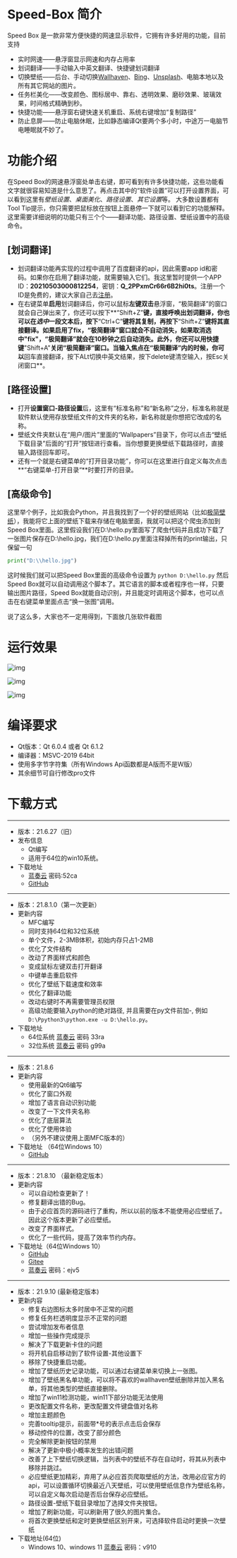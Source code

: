 # Speed-Box 简介
Speed Box 是一款非常方便快捷的网速显示软件，它拥有许多好用的功能，目前支持
- 实时网速——悬浮窗显示网速和内存占用率
- 划词翻译——手动输入中英文翻译、快捷键划词翻译
- 切换壁纸——后台、手动切换[Wallhaven](https://wallhaven.cc/)、[Bing](https://cn.bing.com/)、[Unsplash](https://unsplash.com/)、电脑本地以及所有其它网站的图片。
- 任务栏美化——改变颜色、图标居中、靠右、透明效果、磨砂效果、玻璃效果，时间格式精确到秒。
- 快捷功能——悬浮窗右键快速关机重启、系统右键增加“复制路径”
- 防止息屏——防止电脑休眠，比如静态编译Qt要两个多小时，中途万一电脑节电睡眠就不妙了。
# 功能介绍
在Speed Box的网速悬浮窗处单击右键，即可看到有许多快捷功能，这些功能看文字就很容易知道是什么意思了。再点击其中的“软件设置”可以打开设置界面，可以看到这里有*壁纸设置*、*桌面美化*、*路径设置*、*其它设置*等。
大多数设置都有Tool Tip提示，你只需要把鼠标放在按钮上面悬停一下就可以看到它的功能解释。这里需要详细说明的功能只有三个个——翻译功能、路径设置、壁纸设置中的高级命令。
## [划词翻译]
* 划词翻译功能再实现的过程中调用了百度翻译的api，因此需要app id和密码。如果你在启用了翻译功能，就需要输入它们。我这里暂时提供一个APP ID：**20210503000812254**，密钥：**Q_2PPxmCr66r6B2hi0ts**。注册一个ID是免费的，建议大家自己去[注册](http://api.fanyi.baidu.com/)。
* 在右键菜单**启用**划词翻译后，你可以鼠标**左键双击**悬浮窗，“极简翻译”的窗口就会自己弹出来了，你还可以按下**“Shift+Z”**键，直接呼唤出划词翻译，你也可以在*选中*一段文本后，按下**“Ctrl+C”**键将其复制，再按下**“Shift+Z”**键将其直接翻译。如果启用了fix，“极简翻译”窗口就会不自动消失，如果取消选中"fix"，“极简翻译”就会在10秒钟之后自动消失。此外，你还可以用快捷键**"Shift+A"**关闭“极简翻译”窗口。当输入焦点在“极简翻译”内的时候，你可以**回车直接翻译，按下ALt切换中英文结果，按下delete键清空输入，按Esc关闭窗口**。
## [路径设置]
* 打开**设置窗口-路径设置**后，这里有“标准名称”和“新名称”之分，标准名称就是软件默认使用存放壁纸文件的文件夹的名称，新名称就是你想把它改成的名称。
* 壁纸文件夹默认在“用户/图片”里面的“Wallpapers”目录下，你可以点击“壁纸下载目录”后面的“打开”按钮进行查看。当你想要更换壁纸下载路径时，直接输入路径回车即可。
* 还有一个就是右键菜单的“打开目录功能”，你可以在这里进行自定义每次点击**“右键菜单-打开目录“**时要打开的目录。
## [高级命令]
这里举个例子，比如我会Python，并且我找到了一个好的壁纸网站（比如[极简壁纸](https://bz.zzzmh.cn/index)），我能将它上面的壁纸下载来存储在电脑里面，我就可以把这个爬虫添加到Speed Box里面。这里假设我们在D:\hello.py里面写了爬虫代码并且成功下载了一张图片保存在D:\hello.jpg，我们在D:\hello.py里面注释掉所有的print输出，只保留一句
```python
print("D:\\hello.jpg")
```
这时候我们就可以把Speed Box里面的高级命令设置为
`python D:\hello.py`
然后Speed Box就可以自动调用这个脚本了。其它语言的脚本或者程序也一样，只要输出图片路径，Speed Box就能自动识别，并且能定时调用这个脚本，也可以点击在右键菜单里面点击“换一张图”调用。
    
    
说了这么多，大家也不一定用得到，下面放几张软件截图
# 运行效果
![img](https://gitee.com/yjmthu/Speed-Box/raw/main/img/img_08.png)


![img](https://gitee.com/yjmthu/Speed-Box/raw/main/img/img_09.jpg)


![img](https://gitee.com/yjmthu/Speed-Box/raw/main/img/img_06.jpg)

# 编译要求
- Qt版本：Qt 6.0.4 或者 Qt 6.1.2
- 编译器：MSVC-2019 64bit
- 使用多字节字符集（所有Windows Api函数都是A版而不是W版）
- 其余细节可自行修改pro文件

# 下载方式

* * *
- 版本：21.6.27（旧）
- 发布信息
  * Qt编写
  * 适用于64位的win10系统。
- 下载地址
  * [蓝奏云](https://wws.lanzoui.com/i4A13qqvcmh) 密码:52ca
  * [GitHub](https://github.com/yjmthu/Speed-Box/releases/download/21.6.27/Speed-Box_win10_x64_21.6.27.zip)

* * *
- 版本：21.8.1.0（第一次更新）
- 更新内容
  * MFC编写
  * 同时支持64位和32位系统
  * 单个文件，2-3MB体积，初始内存只占1-2MB
  * 优化了文件结构
  * 改动了界面样式和颜色
  * 变成鼠标左键双击打开翻译
  * 中键单击重启软件
  * 优化了壁纸下载速度和效率
  * 优化了翻译功能
  * 改动右键时不再需要管理员权限
  * 高级功能要输入python的绝对路径, 并且需要在py文件前加-, 例如 `D:\Ppython3\python.exe -u D:\hello.py`。
- 下载地址
  * 64位系统 [蓝奏云](https://wws.lanzoui.com/iocoqs3ejmb) 密码 33ra
  * 32位系统 [蓝奏云](https://wws.lanzoui.com/ict95s3ejkj) 密码 g99a

* * *
- 版本：21.8.6
- 更新内容
  * 使用最新的Qt6编写
  * 优化了窗口外观
  * 增加了语言自动识别功能
  * 改变了一下文件夹名称
  * 优化了底层算法
  * 优化了使用体验
  * （另外不建议使用上面MFC版本的）
- 下载地址 （64位Windows 10）
  * [GitHub](https://github.com/yjmthu/Speed-Box/releases/download/21.8.6/Speed-Box_win10_x64_21.8.6.zip)

* * *
- 版本：21.8.10 （最新稳定版本）
- 更新内容
  * 可以自动检查更新了！
  * 修复翻译出错的Bug。
  * 由于必应首页的源码进行了重构，所以以前的版本不能使用必应壁纸了。因此这个版本更新了必应壁纸。
  * 改变了界面样式。
  * 优化了一些代码，提高了效率节约内存。
- 下载地址（64位Windows 10）
  * [GitHub](https://github.com/yjmthu/Speed-Box/releases/download/21.8.10/Speed-Box_win10_x64_21.8.10.zip)
  * [Gitee](https://gitee.com/yjmthu/Speed-Box/attach_files/797630/download/Speed-Box_win10_x64_21.8.10.zip)
  * [蓝奏云](https://wws.lanzoui.com/ixjz1sg45ud) 密码：ejv5

* * *
- 版本：21.9.10 (最新稳定版本)
- 更新内容
  * 修复右边图标太多时居中不正常的问题
  * 修复任务栏透明度显示不正常的问题
  * 尝试增加发布者信息
  * 增加一些操作完成提示
  * 解决了下载更新卡住的问题
  * 将开机自启移动到了软件设置-其他设置下
  * 移除了快捷重启功能。
  * 增加了壁纸历史记录功能，可以通过右键菜单来切换上一张图。
  * 增加了壁纸黑名单功能，可以将不喜欢的wallhaven壁纸删除并加入黑名单，将其他类型的壁纸直接删除。
  * 增加了win11检测功能，win11下部分功能无法使用
  * 更改配置文件名称，更改配置文件键盘值对名称
  * 增加主题颜色
  * 完善tooltip提示，前面带*号的表示点击后会保存
  * 移动控件的位置，改变了部分颜色
  * 完全解除更新按钮的禁用
  * 解决了更新中极小概率发生的出错问题
  * 改善了上下壁纸切换逻辑，当列表中的壁纸不存在自动时，将其从列表中移除并跳过。
  * 必应壁纸更加精彩，弃用了从必应首页爬取壁纸的方法，改用必应官方的api，可以设置循环切换最近八天壁纸，可以使用壁纸信息作为壁纸名称，可以自定义每次启动是否后台保存必应壁纸。
  * 路径设置-壁纸下载目录增加了选择文件夹按钮。
  * 增加了刷新功能，可以刷新用了很久的图片集合。
  * 将首次更换壁纸和定时更换壁纸区别开来，可选择软件启动时更换一次壁纸
- 下载地址(64位)
  * Windows 10、windows 11  [蓝奏云](https://wws.lanzoui.com/iDmDOtvsugj) 密码：v910

